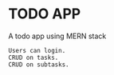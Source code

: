 # TODO APP

A todo app using MERN stack

    Users can login.
    CRUD on tasks.
    CRUD on subtasks.
